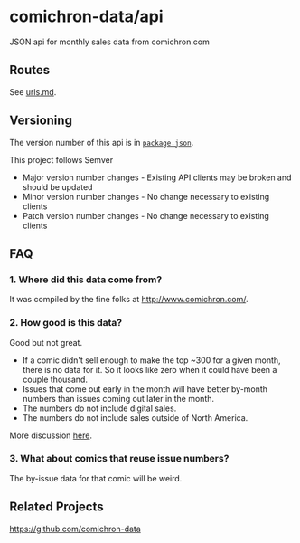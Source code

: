 # comichron-data/api

JSON api for monthly sales data from comichron.com

## Routes

See [urls.md](https://github.com/comichron-data/api/blob/master/urls.md).

## Versioning

The version number of this api is in [`package.json`](https://github.com/comichron-data/api/blob/master/package.json#L3).

This project follows Semver

- Major version number changes - Existing API clients may be broken and should be updated
- Minor version number changes - No change necessary to existing clients
- Patch version number changes - No change necessary to existing clients

## FAQ

### 1. Where did this data come from?

It was compiled by the fine folks at http://www.comichron.com/.

### 2. How good is this data?

Good but not great.

- If a comic didn't sell enough to make the top ~300 for a given month, there is no data for it. So it looks like zero when it could have been a couple thousand.
- Issues that come out early in the month will have better by-month numbers than issues coming out later in the month.
- The numbers do not include digital sales.
- The numbers do not include sales outside of North America.

More discussion [here](http://www.comichron.com/faq.html).

### 3. What about comics that reuse issue numbers?

The by-issue data for that comic will be weird.

## Related Projects

https://github.com/comichron-data
